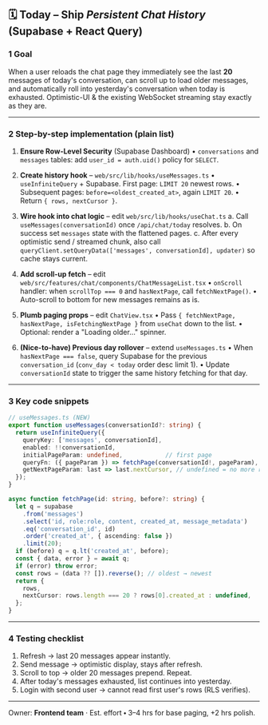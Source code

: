 ## 🗓️ Today – Ship *Persistent Chat History* (Supabase + React Query)

### 1  Goal
When a user reloads the chat page they immediately see the last **20** messages of today's conversation, can scroll up to load older messages, and automatically roll into yesterday's conversation when today is exhausted.  Optimistic-UI & the existing WebSocket streaming stay exactly as they are.

---
### 2  Step-by-step implementation (plain list)

1. **Ensure Row-Level Security** (Supabase Dashboard)
   • `conversations` and `messages` tables: add `user_id = auth.uid()` policy for `SELECT`.

2. **Create history hook** – `web/src/lib/hooks/useMessages.ts`
   • `useInfiniteQuery` + Supabase. First page: `LIMIT 20` newest rows.
   • Subsequent pages: `before=<oldest_created_at>`, again `LIMIT 20`.
   • Return `{ rows, nextCursor }`.

3. **Wire hook into chat logic** – edit `web/src/lib/hooks/useChat.ts`
   a. Call `useMessages(conversationId)` once `/api/chat/today` resolves.
   b. On success set `messages` state with the flattened pages.
   c. After every optimistic send / streamed chunk, also call
      `queryClient.setQueryData(['messages', conversationId], updater)` so cache stays current.

4. **Add scroll-up fetch** – edit `web/src/features/chat/components/ChatMessageList.tsx`
   • `onScroll` handler: when `scrollTop === 0` and `hasNextPage`, call `fetchNextPage()`.
   • Auto-scroll to bottom for new messages remains as is.

5. **Plumb paging props** – edit `ChatView.tsx`
   • Pass `{ fetchNextPage, hasNextPage, isFetchingNextPage }` from `useChat` down to the list.
   • Optional: render a "Loading older…" spinner.

6. **(Nice-to-have) Previous day rollover** – extend `useMessages.ts`
   • When `hasNextPage === false`, query Supabase for the previous `conversation_id` (`conv_day < today` order desc limit 1).
   • Update `conversationId` state to trigger the same history fetching for that day.

---
### 3  Key code snippets

```ts
// useMessages.ts (NEW)
export function useMessages(conversationId?: string) {
  return useInfiniteQuery({
    queryKey: ['messages', conversationId],
    enabled: !!conversationId,
    initialPageParam: undefined,            // first page
    queryFn: ({ pageParam }) => fetchPage(conversationId!, pageParam),
    getNextPageParam: last => last.nextCursor, // undefined = no more rows
  });
}

async function fetchPage(id: string, before?: string) {
  let q = supabase
    .from('messages')
    .select('id, role:role, content, created_at, message_metadata')
    .eq('conversation_id', id)
    .order('created_at', { ascending: false })
    .limit(20);
  if (before) q = q.lt('created_at', before);
  const { data, error } = await q;
  if (error) throw error;
  const rows = (data ?? []).reverse(); // oldest → newest
  return {
    rows,
    nextCursor: rows.length === 20 ? rows[0].created_at : undefined,
  };
}
```

---
### 4  Testing checklist
1. Refresh → last 20 messages appear instantly.
2. Send message → optimistic display, stays after refresh.
3. Scroll to top → older 20 messages prepend. Repeat.
4. After today's messages exhausted, list continues into yesterday.
5. Login with second user → cannot read first user's rows (RLS verifies).

---
Owner: **Frontend team** · Est. effort ⬩ 3–4 hrs for base paging, +2 hrs polish.
